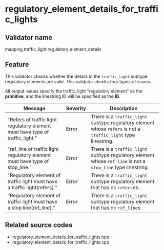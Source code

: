 # regulatory_element_details_for_traffic_lights

## Validator name

mapping.traffic_light.regulatory_element_details

## Feature

This validator checks whether the details in the `traffic_light` subtype regulatory elements are valid.
This validator checks four types of issues.

All output issues specify the traffic_light "regulatory element" as the **primitive**, and the linestring ID will be specified as the **ID**.

| Message                                                                       | Severity | Description                                                                                                    |
| ----------------------------------------------------------------------------- | -------- | -------------------------------------------------------------------------------------------------------------- |
| "Refers of traffic light regulatory element must have type of traffic_light." | Error    | There is a `traffic_light` subtype regulatory element whose `refers` is not a `traffic_light` type linestring. |
| "ref_line of traffic light regulatory element must have type of stop_line."    | Error    | There is a `traffic_light` subtype regulatory element whose `ref_line` is not a `stop_line` type linestring.   |
| "Regulatory element of traffic light must have a traffic light(refers)."      | Error    | There is a `traffic_light` subtype regulatory element that has no `refers`es.                                  |
| "Regulatory element of traffic light must have a stop line(ref_line)."        | Error    | There is a `traffic_light` subtype regulatory element that has no `ref_line`s                                  |

## Related source codes

- regulatory_element_details_for_traffic_lights.hpp
- regulatory_element_details_for_traffic_lights.cpp
